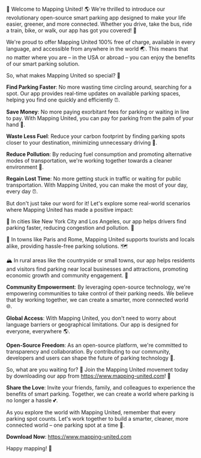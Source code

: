 🚀 Welcome to Mapping United! 🌎 We're thrilled to introduce our revolutionary open-source smart parking app designed to make your life easier, greener, and more connected. Whether you drive, take the bus, ride a train, bike, or walk, our app has got you covered! 💪

We're proud to offer Mapping United 100% free of charge, available in every language, and accessible from anywhere in the world 🌏. This means that no matter where you are – in the USA or abroad – you can enjoy the benefits of our smart parking solution.

So, what makes Mapping United so special? 🤔

**Find Parking Faster**: No more wasting time circling around, searching for a spot. Our app provides real-time updates on available parking spaces, helping you find one quickly and efficiently ⏰.

**Save Money**: No more paying exorbitant fees for parking or waiting in line to pay. With Mapping United, you can pay for parking from the palm of your hand 💸.

**Waste Less Fuel**: Reduce your carbon footprint by finding parking spots closer to your destination, minimizing unnecessary driving 🚗.

**Reduce Pollution**: By reducing fuel consumption and promoting alternative modes of transportation, we're working together towards a cleaner environment 🌟.

**Regain Lost Time**: No more getting stuck in traffic or waiting for public transportation. With Mapping United, you can make the most of your day, every day ⏰.

But don't just take our word for it! Let's explore some real-world scenarios where Mapping United has made a positive impact:

🌆 In cities like New York City and Los Angeles, our app helps drivers find parking faster, reducing congestion and pollution. 🌃

🚂 In towns like Paris and Rome, Mapping United supports tourists and locals alike, providing hassle-free parking solutions. 🗺️

🏔️ In rural areas like the countryside or small towns, our app helps residents and visitors find parking near local businesses and attractions, promoting economic growth and community engagement. 🌻

**Community Empowerment**: By leveraging open-source technology, we're empowering communities to take control of their parking needs. We believe that by working together, we can create a smarter, more connected world 🌐.

**Global Access**: With Mapping United, you don't need to worry about language barriers or geographical limitations. Our app is designed for everyone, everywhere 🌎.

**Open-Source Freedom**: As an open-source platform, we're committed to transparency and collaboration. By contributing to our community, developers and users can shape the future of parking technology 🔨.

So, what are you waiting for? 🤔 Join the Mapping United movement today by downloading our app from https://www.mapping-united.com! 📲

**Share the Love**: Invite your friends, family, and colleagues to experience the benefits of smart parking. Together, we can create a world where parking is no longer a hassle 💕.

As you explore the world with Mapping United, remember that every parking spot counts. Let's work together to build a smarter, cleaner, more connected world – one parking spot at a time 🚀.

**Download Now**: https://www.mapping-united.com

Happy mapping! 🎉